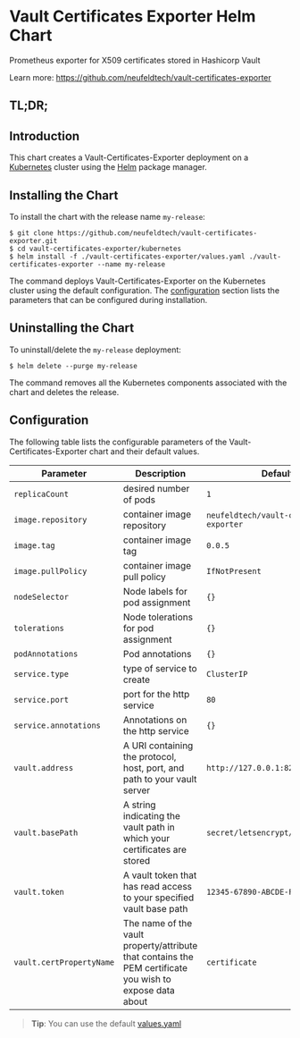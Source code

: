 # Vault Certificates Exporter Helm Chart

Prometheus exporter for X509 certificates stored in Hashicorp Vault

Learn more: https://github.com/neufeldtech/vault-certificates-exporter 

## TL;DR;


## Introduction

This chart creates a Vault-Certificates-Exporter deployment on a [Kubernetes](http://kubernetes.io)
cluster using the [Helm](https://helm.sh) package manager.

## Installing the Chart

To install the chart with the release name `my-release`:

```
$ git clone https://github.com/neufeldtech/vault-certificates-exporter.git
$ cd vault-certificates-exporter/kubernetes
$ helm install -f ./vault-certificates-exporter/values.yaml ./vault-certificates-exporter --name my-release
```

The command deploys Vault-Certificates-Exporter on the Kubernetes cluster using the default configuration. The [configuration](#configuration) section lists the parameters that can be configured during installation.

## Uninstalling the Chart

To uninstall/delete the `my-release` deployment:

```
$ helm delete --purge my-release
```
The command removes all the Kubernetes components associated with the chart and deletes the release.

## Configuration

The following table lists the configurable parameters of the Vault-Certificates-Exporter chart and their default values.

Parameter | Description | Default
--- | --- | ---
`replicaCount` | desired number of pods | `1`
`image.repository` | container image repository | `neufeldtech/vault-certificates-exporter`
`image.tag` | container image tag | `0.0.5`
`image.pullPolicy` | container image pull policy | `IfNotPresent`
`nodeSelector` | Node labels for pod assignment | `{}`
`tolerations` | Node tolerations for pod assignment | `{}`
`podAnnotations` | Pod annotations | `{}` |
`service.type` | type of service to create | `ClusterIP`
`service.port` | port for the http service | `80`
`service.annotations` | Annotations on the http service | `{}`
`vault.address` | A URI containing the protocol, host, port, and path to your vault server | `http://127.0.0.1:8200`
`vault.basePath` | A string indicating the vault path in which your certificates are stored | `secret/letsencrypt/cert_configs`
`vault.token` | A vault token that has read access to your specified vault base path | `12345-67890-ABCDE-FGHIJ`
`vault.certPropertyName` | The name of the vault property/attribute that contains the PEM certificate you wish to expose data about | `certificate`

> **Tip**: You can use the default [values.yaml](values.yaml)